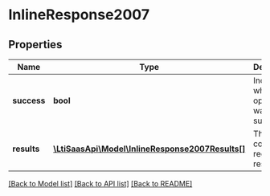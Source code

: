 # InlineResponse2007

## Properties
Name | Type | Description | Notes
------------ | ------------- | ------------- | -------------
**success** | **bool** | Indicates whether the operation was successful | [optional] 
**results** | [**\LtiSaasApi\Model\InlineResponse2007Results[]**](InlineResponse2007Results.md) | The list of course registration results | [optional] 

[[Back to Model list]](../../README.md#documentation-for-models) [[Back to API list]](../../README.md#documentation-for-api-endpoints) [[Back to README]](../../README.md)

